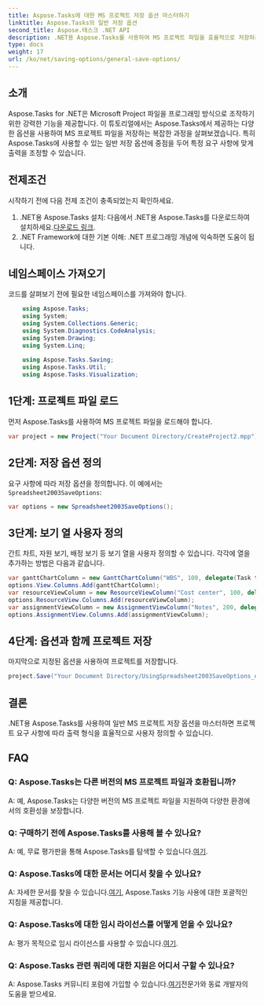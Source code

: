 ```yaml
---
title: Aspose.Tasks에 대한 MS 프로젝트 저장 옵션 마스터하기
linktitle: Aspose.Tasks의 일반 저장 옵션
second_title: Aspose.태스크 .NET API
description: .NET용 Aspose.Tasks를 사용하여 MS 프로젝트 파일을 효율적으로 저장하는 방법을 알아보세요. 프로젝트에 맞게 출력 옵션을 손쉽게 사용자 정의하세요.
type: docs
weight: 17
url: /ko/net/saving-options/general-save-options/
---
```

## 소개
Aspose.Tasks for .NET은 Microsoft Project 파일을 프로그래밍 방식으로 조작하기 위한 강력한 기능을 제공합니다. 이 튜토리얼에서는 Aspose.Tasks에서 제공하는 다양한 옵션을 사용하여 MS 프로젝트 파일을 저장하는 복잡한 과정을 살펴보겠습니다. 특히 Aspose.Tasks에 사용할 수 있는 일반 저장 옵션에 중점을 두어 특정 요구 사항에 맞게 출력을 조정할 수 있습니다.
## 전제조건
시작하기 전에 다음 전제 조건이 충족되었는지 확인하세요.
1.  .NET용 Aspose.Tasks 설치: 다음에서 .NET용 Aspose.Tasks를 다운로드하여 설치하세요.[다운로드 링크](https://releases.aspose.com/tasks/net/).
2. .NET Framework에 대한 기본 이해: .NET 프로그래밍 개념에 익숙하면 도움이 됩니다.

## 네임스페이스 가져오기
코드를 살펴보기 전에 필요한 네임스페이스를 가져와야 합니다.
```csharp
    using Aspose.Tasks;
    using System;
    using System.Collections.Generic;
    using System.Diagnostics.CodeAnalysis;
    using System.Drawing;
    using System.Linq;
    
    using Aspose.Tasks.Saving;
    using Aspose.Tasks.Util;
    using Aspose.Tasks.Visualization;
```

## 1단계: 프로젝트 파일 로드
먼저 Aspose.Tasks를 사용하여 MS 프로젝트 파일을 로드해야 합니다.
```csharp
var project = new Project("Your Document Directory/CreateProject2.mpp");
```
## 2단계: 저장 옵션 정의
 요구 사항에 따라 저장 옵션을 정의합니다. 이 예에서는`Spreadsheet2003SaveOptions`:
```csharp
var options = new Spreadsheet2003SaveOptions();
```
## 3단계: 보기 열 사용자 정의
간트 차트, 자원 보기, 배정 보기 등 보기 열을 사용자 정의할 수 있습니다. 각각에 열을 추가하는 방법은 다음과 같습니다.
```csharp
var ganttChartColumn = new GanttChartColumn("WBS", 100, delegate(Task task) { return task.Get(Tsk.WBS); });
options.View.Columns.Add(ganttChartColumn);
var resourceViewColumn = new ResourceViewColumn("Cost center", 100, delegate(Resource resource) { return resource.Get(Rsc.CostCenter); });
options.ResourceView.Columns.Add(resourceViewColumn);
var assignmentViewColumn = new AssignmentViewColumn("Notes", 200, delegate(ResourceAssignment assignment) { return assignment.Get(Asn.NotesText); });
options.AssignmentView.Columns.Add(assignmentViewColumn);
```
## 4단계: 옵션과 함께 프로젝트 저장
마지막으로 지정된 옵션을 사용하여 프로젝트를 저장합니다.
```csharp
project.Save("Your Document Directory/UsingSpreadsheet2003SaveOptions_out.xml", options);
```

## 결론
.NET용 Aspose.Tasks를 사용하여 일반 MS 프로젝트 저장 옵션을 마스터하면 프로젝트 요구 사항에 따라 출력 형식을 효율적으로 사용자 정의할 수 있습니다.
## FAQ
### Q: Aspose.Tasks는 다른 버전의 MS 프로젝트 파일과 호환됩니까?
A: 예, Aspose.Tasks는 다양한 버전의 MS 프로젝트 파일을 지원하여 다양한 환경에서의 호환성을 보장합니다.
### Q: 구매하기 전에 Aspose.Tasks를 사용해 볼 수 있나요?
 A: 예, 무료 평가판을 통해 Aspose.Tasks를 탐색할 수 있습니다.[여기](https://releases.aspose.com/).
### Q: Aspose.Tasks에 대한 문서는 어디서 찾을 수 있나요?
 A: 자세한 문서를 찾을 수 있습니다.[여기](https://reference.aspose.com/tasks/net/), Aspose.Tasks 기능 사용에 대한 포괄적인 지침을 제공합니다.
### Q: Aspose.Tasks에 대한 임시 라이선스를 어떻게 얻을 수 있나요?
 A: 평가 목적으로 임시 라이선스를 사용할 수 있습니다.[여기](https://purchase.aspose.com/temporary-license/).
### Q: Aspose.Tasks 관련 쿼리에 대한 지원은 어디서 구할 수 있나요?
 A: Aspose.Tasks 커뮤니티 포럼에 가입할 수 있습니다.[여기](https://forum.aspose.com/c/tasks/15)전문가와 동료 개발자의 도움을 받으세요.